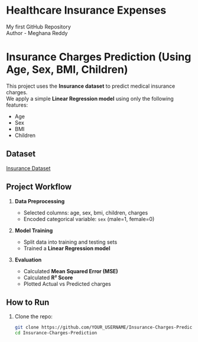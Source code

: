 # Healthcare Insurance Expenses 
My first GitHub Repository 
<br>
Author - Meghana Reddy 
# Insurance Charges Prediction (Using Age, Sex, BMI, Children)

This project uses the **Insurance dataset** to predict medical insurance charges.  
We apply a simple **Linear Regression model** using only the following features:  

- Age  
- Sex  
- BMI  
- Children  

## Dataset
[Insurance Dataset](https://www.kaggle.com/datasets/mirichoi0218/insurance)  

## Project Workflow
1. **Data Preprocessing**  
   - Selected columns: age, sex, bmi, children, charges  
   - Encoded categorical variable: `sex` (male=1, female=0)  

2. **Model Training**  
   - Split data into training and testing sets  
   - Trained a **Linear Regression model**  

3. **Evaluation**  
   - Calculated **Mean Squared Error (MSE)**  
   - Calculated **R² Score**  
   - Plotted Actual vs Predicted charges  

## How to Run
1. Clone the repo:
   ```bash
   git clone https://github.com/YOUR_USERNAME/Insurance-Charges-Prediction.git
   cd Insurance-Charges-Prediction
